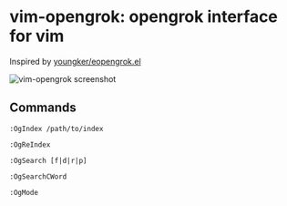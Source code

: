 vim-opengrok: opengrok interface for vim
========================================

Inspired by [youngker/eopengrok.el](https://github.com/youngker/eopengrok.el)

![vim-opengrok screenshot](https://raw.github.com/asenac/vim-opengrok/master/og-mode.gif)

Commands
--------

    :OgIndex /path/to/index

    :OgReIndex

    :OgSearch [f|d|r|p]

    :OgSearchCWord

    :OgMode
